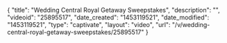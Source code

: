 {
    "title": "Wedding Central Royal Getaway Sweepstakes",
    "description": "",
    "videoid": "25895517",
    "date_created": "1453119521",
    "date_modified": "1453119521",
    "type": "captivate",
    "layout": "video",
    "url": "\/v\/wedding-central-royal-getaway-sweepstakes\/25895517"
}